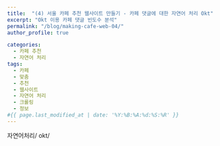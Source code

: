 ```yaml
---
title:  "(4) 서울 카페 추천 웹사이트 만들기 - 카페 댓글에 대한 자연어 처리 Okt"
excerpt: "Okt 이용 카페 댓글 빈도수 분석"
permalink: "/blog/making-cafe-web-04/"
author_profile: true

categories:
  - 카페 추천
  - 자연어 처리
tags:
  - 카페 
  - 맞춤
  - 추천
  - 웹사이트
  - 자연어 처리
  - 크롤링
  - 정보
#{{ page.last_modified_at | date: '%Y:%B:%A:%d:%S:%R' }}
---
```


자연어처리/ okt/ 
